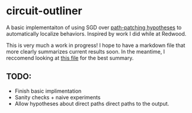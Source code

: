 # circuit-outliner

A basic implementaiton of using SGD over [path-patching hypotheses](https://arxiv.org/abs/2304.05969) to automatically localize behaviors. Inspired by work I did while at Redwood.

This is very much a work in progress! I hope to have a markdown file that more clearly summarizes current results soon. In the meantime, I reccomend looking at [this file](https://github.com/NixGD/circuit-outliner/blob/main/outliner/run.py) for the best summary.

## TODO:
- Finish basic implimentation
- Sanity checks + naive experiments
- Allow hypotheses about direct paths direct paths to the output.
